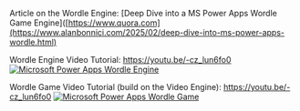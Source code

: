 Article on the Wordle Engine: [Deep Dive into a MS Power Apps Wordle Game Engine]([https://www.quora.com](https://www.alanbonnici.com/2025/02/deep-dive-into-ms-power-apps-wordle.html)

Wordle Engine Video Tutorial:  https://youtu.be/-cz_lun6fo0
[![Microsoft Power Apps Wordle Engine](https://img.youtube.com/vi/-cz_lun6fo0/0.jpg)](https://www.youtube.com/watch?v=-cz_lun6fo0)

Wordle Game Video Tutorial (build on the Video Engine): https://youtu.be/-cz_lun6fo0
[![Microsoft Power Apps  Wordle Game](https://img.youtube.com/vi/3lJS-D34R7w/0.jpg)](https://www.youtube.com/watch?v=3lJS-D34R7w)
